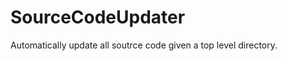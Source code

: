 SourceCodeUpdater
=================

Automatically update all soutrce code given a top level directory.

